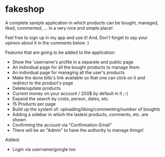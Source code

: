 # fakeshop
A complete sample application in which products can be bought, managed, liked, commented, ... in a very nice and simple place!


Feel free to sign up in my app and use it!
And,
Don't forget to say your opinion about it in the comments below :)





Features that are going to be added to the application:
- Show the 'username's profile in a separate and public page
- An individual page for all the bought products to manage them
- An individual page for managing all the user's products
-  Make the done bills's link available so that one can click on it and redirect to the product's page
- Delete/update products
- Current money on your account / 200$ by default in it ;-)
- Expand the search by costs, person, dates, etc.
- 15 Products per page
- Build up the system of: uploading/liking/commenting/number of boughts
- Adding a sidebar in which the lastest products, comments, etc. are shown
- Confirming the account via "Confirmation-Email"
- There will be an "Admin" to have the authority to manage things!

Added:
- Login via username/google too
